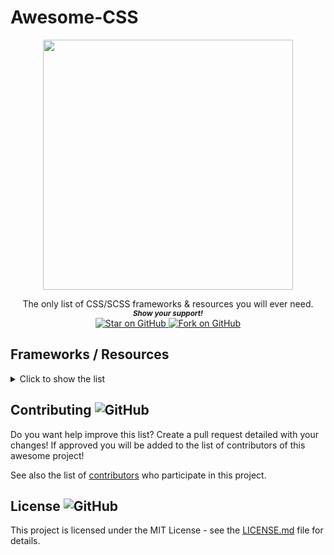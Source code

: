# Awesome-CSS


<p align="center">
  <img height="400" src="" />
</p>
<div align="center">
The only list of CSS/SCSS frameworks & resources you will ever need.
  
  
   <br>
  <small> <b><i>Show your support!</i> </b></small>
  <br>
   <a href="https://github.com/MarketingPipeline/CSS-Frameworks">
    <img title="Star on GitHub" src="https://img.shields.io/github/stars/MarketingPipeline/CSS-Frameworks.svg?style=social&label=Star">
  </a>
  <a href="https://github.com/MarketingPipeline/CSS-Frameworks/fork">
    <img title="Fork on GitHub" src="https://img.shields.io/github/forks/MarketingPipeline/CSS-Frameworks.svg?style=social&label=Fork">
  </a>
   </p>  
 </div>


## Frameworks / Resources

<details>
<summary>Click to show the list</summary>
<br>


[7.css:](https://github.com/khang-nd/7.css) A tiny CSS framework for building faithful recreations of the Windows 7 UI.

[98.css:](https://github.com/jdan/98.css) A design system for building faithful recreations of old UIs. 

[Amaze UI:](https://github.com/amazeui/amazeui) A mobile-first and modular front-end framework.

[AESTHETIC CSS:](https://github.com/torch2424/aesthetic-css) A vaporwave CSS framework. 🌴🐬

[animate.css:](https://github.com/animate-css/animate.css)  A cross-browser library of CSS animations. As easy to use as an easy thing.

[aqua.css:](https://github.com/alphardex/aqua.css) A elegant CSS Framework.

[awsm.css:](https://github.com/igoradamenko/awsm.css) Simple CSS library for semantic HTML markup

[base:](https://github.com/getbase/base) A Rock Solid, Responsive CSS Framework built to work on all devices big, small and in-between.

[Basic.css:](https://github.com/vladocar/Basic.css) Classless CSS Starter File

[basscss:](https://github.com/basscss/basscss/) Low-level CSS Toolkit – the original Functional/Utility/Atomic CSS library

[Bahunya:](https://github.com/Kimeiga/bahunya) 10KB classless CSS framework with responsive typography, navbar, syntax highlighting, etc.

[bootstrap:](https://github.com/twbs/bootstrap) The most popular HTML, CSS, and JavaScript framework for developing responsive, mobile first projects on the web.

[BOOTSTRA.386:](https://github.com/kristopolous/BOOTSTRA.386) A vintage 1980s DOS inspired Twitter Bootstrap theme.

[bourbon:](https://github.com/thoughtbot/bourbon/) A Lightweight Sass Tool Set.

[bonsai.css:](https://github.com/bonsaicss/bonsai.css) A Utility Complete CSS Framework for less than 45kb (8kB Gzipped).

[Bojler:](https://github.com/Slicejack/bojler) Is a CSS framework for email's.

[bulma:](https://github.com/jgthms/bulma) Modern CSS framework based on Flexbox.

[Blitz:](https://github.com/FriendsOfEpub/Blitz) An eBook Framework (CSS + template).

[carbon:](https://github.com/carbon-design-system/carbon) A design system built by IBM.

[Caramel.CSS:](https://github.com/caramelcss/caramel) A simple to use, easy to remember css framework.

[Concise.css:](https://github.com/ConciseCSS/concise.css) A CSS framework that's lightweight and easy-to-use. Give up the bloat. Stop tripping over your classes. Be Concise.

[cutestrap:](https://github.com/tylerchilds/cutestrap) A strong, independent CSS Framework. Only 2.7KB minified & gzipped.

[Centurion:](https://github.com/justinhough/Centurion) Is a web-based framework for rapid prototyping and building larger web projects.

[Charts.css:](https://github.com/ChartsCSS/charts.css) Open source CSS framework for data visualization.

[chota:](https://github.com/jenil/chota) A micro (3kb) CSS framework.

[codyhouse-framework:](https://github.com/CodyHouse/codyhouse-framework) A lightweight front-end framework for building accessible, bespoke interfaces.

[classic.css:](https://github.com/npjg/classic.css) Generate a Classic Mac interface in your browser.

[Cirrus:](https://github.com/Spiderpig86/Cirrus) The SCSS framework for the modern web.

[cssfx:](https://github.com/jolaleye/cssfx) ✨ Beautifully simple click-to-copy CSS effects.

[css-buttons:](https://github.com/eludadev/css-buttons) 100 Modern CSS Buttons, Free And Royalty Free.

[daisyui:](https://github.com/saadeghi/daisyui) The most popular, free and open-source Tailwind CSS component library.

[Element:](https://github.com/ElemeFE/element) A Vue 2.0 based component library for developers, designers and product managers.

[elementary.css:](https://github.com/1j01/elementary.css) Elementary OS's stylesheet converted to browser CSS.

[Filters.css:](https://github.com/bansal/filters.css) CSS only library to apply color filters.

[furatto:](https://github.com/IcaliaLabs/furatto) It's a flat, fast and powerful front-end framework for rapid web development.

[flexboxgrid:](https://github.com/kristoferjoseph/flexboxgrid) Grid based on CSS3 flexbox.

[foundation-sites:](https://github.com/foundation/foundation-sites) The most advanced responsive front-end framework in the world. Quickly create prototypes and production code for sites that work on any kind of device.

[Fomantic-UI:](https://github.com/fomantic/fomantic-ui) Is the official community fork of Semantic-UI.

[Gutenberg:](https://github.com/BafS/Gutenberg) Modern framework to print the web correctly.

[geo-bootstrap:](https://github.com/divshot/geo-bootstrap) A timeless Twitter Bootstrap theme built for the modern web.

[Homebrewery:](https://github.com/naturalcrit/homebrewery/blob/master/phb.standalone.css) A CSS stylesheet to create authentic looking D&D homebrews.

[hack:](https://github.com/egoist/hack) ⛷ Dead simple CSS framework.

[Halfmoon:](https://github.com/halfmoonui/halfmoon/) Front-end framework with a built-in dark mode and full customizability using CSS variables; great for building dashboards and tools.

[Hover:](https://github.com/IanLunn/Hover) A collection of CSS3 powered hover effects to be applied to links, buttons, logos, SVG, featured images and so on. Easily apply to your own elements, modify or just use for inspiration. Available in CSS, Sass, and LESS.

[hiq:](https://github.com/jonathanharrell/hiq) A lightweight, progressive, high-IQ CSS framework.

[IsometricSass:](https://github.com/MorganCaron/IsometricSass) Sass library to make isometric 2D without javascript

[inuitcss:](https://github.com/inuitcss/inuitcss) Extensible, scalable, Sass-based, OOCSS framework for large and long-lasting UI projects.

[Jeet:](https://github.com/mojotech/jeet) The most advanced, yet intuitive, grid system available for Sass or Stylus.

[knopf.css:](https://github.com/frameable/knopf.css) Modern, modular, extensible button system designed for both rapid prototyping and production-ready applications.

[lit:](https://github.com/ajusa/lit) World's smallest responsive 🔥 css framework (395 bytes).

[Materialize](https://materializecss.com/)

[material-components-web:](https://github.com/material-components/material-components-web) Modular and customizable Material Design UI components for the web.

[Metro 4:](https://github.com/olton/Metro-UI-CSS) Impressive component library for expressive web development! Build responsive projects on the web with the first front-end component library in Metro Style. And now there are even more opportunities every day!

[mobi.css:](https://github.com/mobi-css/mobi.css) A lightweight, scalable, mobile-first CSS framework

[modern-normalize:](https://github.com/sindresorhus/modern-normalize) 🐒 Normalize browsers' default style

[modern-css-reset:](https://github.com/hankchizljaw/modern-css-reset) A bare-bones CSS reset for modern web development.

[mdb-ui-kit:](https://github.com/mdbootstrap/mdb-ui-kit) Bootstrap 5 & Material Design 2.0 UI KIT.

[milligram:](https://github.com/milligram/milligram) A minimalist CSS framework.

[mini.css:](https://github.com/Chalarangelo/mini.css) A minimal, responsive, style-agnostic CSS framework!

[minireset.css:](https://github.com/jgthms/minireset.css) A tiny modern CSS reset.

[mui:](https://github.com/muicss/mui) A lightweight CSS framework that follows Google's Material Design guidelines.

[MVP.css:](https://github.com/andybrewer/mvp/) Minimalist stylesheet for HTML elements.

[Natural Selection:](https://github.com/frontaid/natural-selection) A CSS Boilerplate / Starter Kit: Collection of best-practice CSS selectors.

[normalize.css:](https://github.com/necolas/normalize.css/) A modern alternative to CSS resets.

[NES.css:](https://github.com/nostalgic-css/NES.css) NES-style CSS Framework | ファミコン風CSSフレームワーク

[papercss:](https://github.com/papercss/papercss) The Less Formal CSS Framework.

[patternfly:](https://github.com/patternfly/patternfly) An open source design system built to drive consistency and unify teams.

[pico:](https://github.com/picocss/pico) Minimal CSS Framework for semantic HTML

[picnic:](https://github.com/franciscop/picnic) A beautiful CSS library to kickstart your projects

[primer:](https://github.com/primer/css) The CSS design system that powers GitHub

[primitive:](https://github.com/taniarascia/primitive)  ⛏️ ‎ A front-end design toolkit for developing web apps.

[PSone.css:](https://github.com/micah5/PSone.css) 🎮 PS1 style CSS Framework, inspired by NES.css

[pure:](https://github.com/pure-css/pure/) A set of small, responsive CSS modules that you can use in every web project.

[Puppertino:](https://github.com/codedgar/Puppertino) A CSS framework based on Human Guidelines from apple.

[Phonon:](https://github.com/phonon-framework/phonon) A responsive front-end framework with a focus on simplicity and flexibility.

[Ratchet:](https://github.com/twbs/ratchet) Build mobile apps with simple HTML, CSS, and JavaScript components.

[ress:](https://github.com/filipelinhares/ress) 🚿 A modern CSS reset.

[Responsive:](https://github.com/responsivebp/responsive) A super lightweight HTML, Sass, CSS, and JavaScript framework for building responsive websites.

[RPGUI:](https://github.com/RonenNess/RPGUI) Lightweight framework for old-school RPG GUI in web!.

[sanitize.css:](https://github.com/csstools/sanitize.css) A best-practices CSS foundation.

[sakura:](https://github.com/oxalorg/sakura) A minimal css framework/theme.

[Skeleton:](https://github.com/dhg/Skeleton/) A Dead Simple, Responsive Boilerplate for Mobile-Friendly Development.

[Skin:](https://github.com/eBay/skin) Pure CSS framework designed & developed by eBay for a branded, e-commerce marketplace. Created by eBay.

[Semantic-UI:](https://github.com/semantic-org/semantic-ui) a UI component framework based around useful principles from natural language.

[slim.js:](https://github.com/slimjs/slim.js) Fast & Robust Front-End Micro-framework based on modern standards.

[simple.css:](https://github.com/kevquirk/simple.css)  Is a classless CSS template that allows you to make a good looking website really quickly.

[spectre:](https://github.com/picturepan2/spectre) A Lightweight, Responsive and Modern CSS Framework.

[susy:](https://github.com/oddbird/susy) Responsive layout toolkit for Sass.

[SPCSS:](https://github.com/susam/spcss) A simple, minimal, classless stylesheet for simple HTML pages.

[Propeller:](https://github.com/digicorp/propeller) Develop more, Code less. A front-end responsive framework based on Google's Material Design Standards & Bootstrap.

[tacit:](https://github.com/yegor256/tacit) CSS framework for dummies, without a single CSS class

[Tabler:](https://github.com/tabler/tabler) Free and open-source HTML Dashboard UI Kit built on Bootstrap

[tailwindcss:](https://github.com/tailwindlabs/tailwindcss) A utility-first CSS framework for rapid UI development.

[tawian-frontend:](https://github.com/maxbeier/tawian-frontend) A markdowny CSS framework.

[terminal.css:](https://github.com/Gioni06/terminal.css) Modern and minimalistic CSS framework for terminal enthusiasts.

[tentcss:](https://github.com/sitetent/tentcss) A CSS survival kit. Includes only the essentials to make camp.

[turretcss:](https://github.com/turretcss/turretcss) A framework for rapid development of responsive and accessible websites.

[TuiCss:](https://github.com/vinibiavatti1/TuiCss) A text-based user interface CSS library.

[uikit:](https://github.com/uikit/uikit) A lightweight and modular front-end framework for developing fast and powerful web interfaces.

[universal.css:](https://github.com/marmelab/universal.css) The only CSS you will ever need.

[unnamed-css-framework:](https://github.com/smakosh/unnamed-css-framework) A simple colorful CSS framework.

[unsemantic:](https://github.com/nathansmith/unsemantic) Fluid grid for mobile, tablet, and desktop.

[Vanilla:](https://github.com/canonical-web-and-design/vanilla-framework/) A simple, extensible CSS framework.

[Vital:](https://github.com/doximity/vital) A minimally invasive CSS framework for modern web applications.

[water.css:](https://github.com/kognise/water.css) A drop-in collection of CSS styles to make simple websites just a little nicer

[wired-elements:](https://github.com/rough-stuff/wired-elements) A collection of custom elements that appear hand drawn. Great for wireframes or a fun look.

[Wireframe:](https://github.com/agauniyal/wireframe) A minimal wireframing css-framework. 🎈

[wing:](https://github.com/kbrsh/wing) A beautiful CSS framework designed for minimalists.



[XP.css:](https://github.com/botoxparty/XP.css) A CSS framework for building faithful recreations of operating system GUIs.
  
  
</details>



## Contributing ![GitHub](https://img.shields.io/github/contributors/MarketingPipeline/CSS-Frameworks)

Do you want help improve this list? Create a pull request detailed with your changes! If approved you will be added to the list of contributors of this awesome project!

See also the list of
[contributors](https://github.com/MarketingPipeline/CSS-Frameworks/graphs/contributors) who
participate in this project.

## License ![GitHub](https://img.shields.io/github/license/MarketingPipeline/CSS-Frameworks)

This project is licensed under the MIT License - see the
[LICENSE.md](https://github.com/MarketingPipeline/CSS-Frameworks/blob/main/LICENSE) file for
details.



